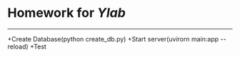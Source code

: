 # Homework for ***Ylab***
_______
+Create Database(python create_db.py)
+Start server(uvirorn main:app --reload)
+Test
